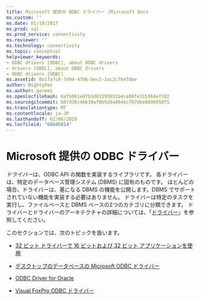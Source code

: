 ```yaml
---
title: Microsoft 提供の ODBC ドライバー |Microsoft Docs
ms.custom: ''
ms.date: 01/19/2017
ms.prod: sql
ms.prod_service: connectivity
ms.reviewer: ''
ms.technology: connectivity
ms.topic: conceptual
helpviewer_keywords:
- ODBC drivers [ODBC], about ODBC drivers
- drivers [ODBC], about ODBC drivers
- ODBC drivers [ODBC]
ms.assetid: 0a1fa7c0-7494-4706-bec1-1ac2c764f6be
author: MightyPen
ms.author: genemi
ms.openlocfilehash: 6afb061e07b3d01395031b4ce00fe315364ef382
ms.sourcegitcommit: b87d36c46b39af8b929ad94ec707dee8800950f5
ms.translationtype: MT
ms.contentlocale: ja-JP
ms.lasthandoff: 02/08/2020
ms.locfileid: "68045014"
---
```

# <a name="microsoft-supplied-odbc-drivers"></a>Microsoft 提供の ODBC ドライバー
*ドライバー*は、ODBC API の関数を実装するライブラリです。 各ドライバーは、特定のデータベース管理システム (DBMS) に固有のものです。 ほとんどの場合、ドライバーは、基になる DBMS の機能を公開します。DBMS でサポートされていない機能を実装する必要はありません。 ドライバーは特定のタスクを実行し、ファイルベースと DBMS ベースの2つのカテゴリに分類できます。 ドライバーとドライバーのアーキテクチャの詳細については、「[ドライバー](../../odbc/reference/drivers.md)」を参照してください。  
  
 このセクションでは、次のトピックを扱います。  
  
-   [32 ビット ドライバーで 16 ビットおよび 32 ビット アプリケーションを使用](../../odbc/microsoft/using-16-bit-and-32-bit-applications-with-32-bit-drivers.md)  
  
-   [デスクトップのデータベースの Microsoft ODBC ドライバー](../../odbc/microsoft/microsoft-odbc-desktop-database-drivers.md)  
  
-   [ODBC Driver for Oracle](../../odbc/microsoft/odbc-driver-for-oracle.md)  
  
-   [Visual FoxPro ODBC ドライバー](../../odbc/microsoft/visual-foxpro-odbc-driver.md)
